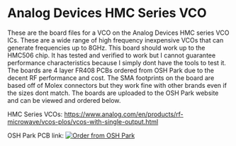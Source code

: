# Analog Devices HMC Series VCO

These are the board files for a VCO on the Analog Devices HMC series VCO ICs. These are a wide range of high frequency inexpensive VCOs that can generate frequencies up to 8GHz. This board should work up to the HMC506 chip. It has tested and verified to work but I cannot guarantee performance characteristics because I simply dont have the tools to test it. The boards are 4 layer FR408 PCBs ordered from OSH Park due to the decent RF performance and cost. The SMA footprints on the board are based off of Molex connectors but they work fine with other brands even if the sizes dont match. The boards are uploaded to the OSH Park website and can be viewed and ordered below.

HMC Series VCOs: https://www.analog.com/en/products/rf-microwave/vcos-plos/vcos-with-single-output.html

OSH Park PCB link: <a href="https://oshpark.com/shared_projects/ALN9admB"><img src="https://oshpark.com/assets/badge-5b7ec47045b78aef6eb9d83b3bac6b1920de805e9a0c227658eac6e19a045b9c.png" alt="Order from OSH Park"></img></a>
